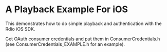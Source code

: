 A Playback Example For iOS
==========================

This demonstrates how to do simple playback and authentication with the Rdio iOS SDK.

Get OAuth consumer credentials and put them in ConsumerCredentials.h (see
ConsumerCredentials_EXAMPLE.h for an example).

